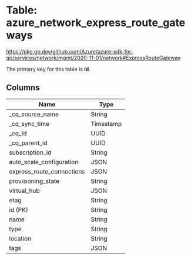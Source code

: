 # Table: azure_network_express_route_gateways

https://pkg.go.dev/github.com/Azure/azure-sdk-for-go/services/network/mgmt/2020-11-01/network#ExpressRouteGateway

The primary key for this table is **id**.


## Columns
| Name          | Type          |
| ------------- | ------------- |
|_cq_source_name|String|
|_cq_sync_time|Timestamp|
|_cq_id|UUID|
|_cq_parent_id|UUID|
|subscription_id|String|
|auto_scale_configuration|JSON|
|express_route_connections|JSON|
|provisioning_state|String|
|virtual_hub|JSON|
|etag|String|
|id (PK)|String|
|name|String|
|type|String|
|location|String|
|tags|JSON|